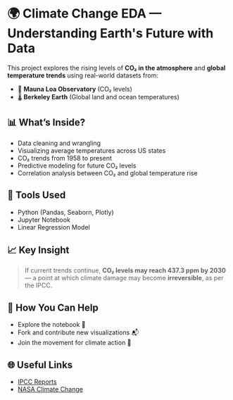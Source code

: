 # 🌍 Climate Change EDA — Understanding Earth's Future with Data

This project explores the rising levels of **CO₂ in the atmosphere** and **global temperature trends** using real-world datasets from:
- 🌋 **Mauna Loa Observatory** (CO₂ levels)
- 🌡️ **Berkeley Earth** (Global land and ocean temperatures)

## 📊 What’s Inside?
- Data cleaning and wrangling
- Visualizing average temperatures across US states
- CO₂ trends from 1958 to present
- Predictive modeling for future CO₂ levels
- Correlation analysis between CO₂ and global temperature rise

## 🔧 Tools Used
- Python (Pandas, Seaborn, Plotly)
- Jupyter Notebook
- Linear Regression Model

## 📈 Key Insight
> If current trends continue, **CO₂ levels may reach 437.3 ppm by 2030** — a point at which climate damage may become **irreversible**, as per the IPCC.

## 🚀 How You Can Help
- Explore the notebook 📓
- Fork and contribute new visualizations 📬
- Join the movement for climate action 🌱

## 🌐 Useful Links
- [IPCC Reports](https://www.ipcc.ch/)
- [NASA Climate Change](https://climate.nasa.gov/)


